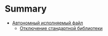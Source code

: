 # Summary

- [Автономный исполняемый файл](./01-freestanding-rust-binary/introduction.md)
  - [Отключение стандартной библиотеки](./01-freestanding-rust-binary/disabling-std.md)
